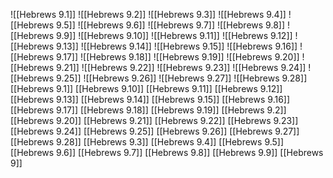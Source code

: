 ![[Hebrews 9.1]]
![[Hebrews 9.2]]
![[Hebrews 9.3]]
![[Hebrews 9.4]]
![[Hebrews 9.5]]
![[Hebrews 9.6]]
![[Hebrews 9.7]]
![[Hebrews 9.8]]
![[Hebrews 9.9]]
![[Hebrews 9.10]]
![[Hebrews 9.11]]
![[Hebrews 9.12]]
![[Hebrews 9.13]]
![[Hebrews 9.14]]
![[Hebrews 9.15]]
![[Hebrews 9.16]]
![[Hebrews 9.17]]
![[Hebrews 9.18]]
![[Hebrews 9.19]]
![[Hebrews 9.20]]
![[Hebrews 9.21]]
![[Hebrews 9.22]]
![[Hebrews 9.23]]
![[Hebrews 9.24]]
![[Hebrews 9.25]]
![[Hebrews 9.26]]
![[Hebrews 9.27]]
![[Hebrews 9.28]]
[[Hebrews 9.1]]
[[Hebrews 9.10]]
[[Hebrews 9.11]]
[[Hebrews 9.12]]
[[Hebrews 9.13]]
[[Hebrews 9.14]]
[[Hebrews 9.15]]
[[Hebrews 9.16]]
[[Hebrews 9.17]]
[[Hebrews 9.18]]
[[Hebrews 9.19]]
[[Hebrews 9.2]]
[[Hebrews 9.20]]
[[Hebrews 9.21]]
[[Hebrews 9.22]]
[[Hebrews 9.23]]
[[Hebrews 9.24]]
[[Hebrews 9.25]]
[[Hebrews 9.26]]
[[Hebrews 9.27]]
[[Hebrews 9.28]]
[[Hebrews 9.3]]
[[Hebrews 9.4]]
[[Hebrews 9.5]]
[[Hebrews 9.6]]
[[Hebrews 9.7]]
[[Hebrews 9.8]]
[[Hebrews 9.9]]
[[Hebrews 9]]
